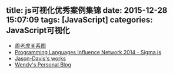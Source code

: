 title: js可视化优秀案例集锦
date: 2015-12-28 15:07:09
tags: [JavaScript]
categories: JavaScript可视化
---

- [周老虎关系图](http://datanews.caixin.com/2014/zhoushicailu/)
- [Programming Languages Influence Network 2014 - Sigma.js](http://exploringdata.github.io/vis/programming-languages-influence-network-2014/)
- [Jason-Davis's works](https://www.jasondavies.com/)
- [Wendy's Personal Blog](http://www.wendyshijia.com/)